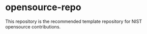 # opensource-repo
This repository is the recommended template repository for NIST opensource contributions.

